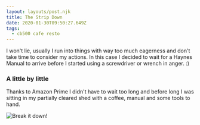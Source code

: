 ```yaml
---
layout: layouts/post.njk
title: The Strip Down
date: 2020-01-30T09:50:27.649Z
tags:
  - cb500 cafe resto
---
```

I won't lie, usually I run into things with way too much eagerness and don't take time to consider my actions. In this case I decided to wait for a Haynes Manual to arrive before I started using a screwdriver or wrench in anger. :)

### A little by little

Thanks to Amazon Prime I didn't have to wait too long and before long I was sitting in my partially cleared shed with a coffee, manual and some tools to hand.

![Break it down! ](/images/breakdown.gif "Removing all the easy bits first.")
